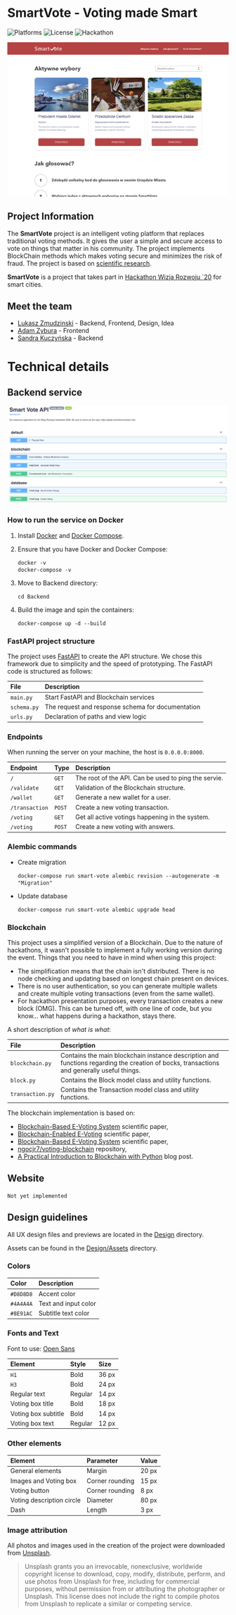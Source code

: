 # SmartVote - Voting made Smart

![Platforms](https://img.shields.io/badge/platforms-Web-lightgrey)
![License](https://img.shields.io/badge/license-MIT-green)
![Hackathon](https://img.shields.io/badge/hackathon-Wizja_Rozwoju_20-red)

![SmartVote preview](preview.png)

## Project Information

The **SmartVote** project is an intelligent voting platform that replaces traditional voting methods. It gives the user a simple and secure access to vote on things that matter in his community. The project implements BlockChain methods which makes voting secure and minimizes the risk of fraud. The project is based on [scientific research](https://skemman.is/bitstream/1946/31161/1/Research-Paper-BBEVS.pdf).

**SmartVote** is a project that takes part in [Hackathon Wizja Rozwoju `20](https://challengerocket.com/wizjarozwoju20) for smart cities.

## Meet the team

- [Lukasz Zmudzinski](https://zmudzinski.me) - Backend, Frontend, Design, Idea
- [Adam Zybura](https://github.com/GuineaPigGod) - Frontend
- [Sandra Kuczyńska](https://github.com/visse0001) - Backend

# Technical details

## Backend service

![FastAPI Swagger](api_screenshot.png)

### How to run the service on Docker

1. Install [Docker](https://docs.docker.com/get-docker/) and [Docker Compose](https://docs.docker.com/compose/install/).

2. Ensure that you have Docker and Docker Compose:
   ```
   docker -v
   docker-compose -v
   ```

3. Move to Backend directory:
   ```
   cd Backend
   ```

4. Build the image and spin the containers:
   ```
   docker-compose up -d --build
   ```

### FastAPI project structure

The project uses [FastAPI](https://fastapi.tiangolo.com/) to create the API structure. We chose this framework due to simplicity and the speed of prototyping. The FastAPI code is structured as follows:

| **File** | **Description** |
| :-- | :-- |
| `main.py` | Start FastAPI and Blockchain services |
| `schema.py` | The request and response schema for documentation |
| `urls.py` | Declaration of paths and view logic |

### Endpoints

When running the server on your machine, the host is `0.0.0.0:8000`.

| **Endpoint** | **Type** | **Description** |
| :-- | :-- | :-- |
| `/` | `GET` | The root of the API. Can be used to ping the servie. |
| `/validate` | `GET` | Validation of the Blockchain structure. |
| `/wallet` | `GET` | Generate a new wallet for a user. |
| `/transaction` | `POST` | Create a new voting transaction. |
| `/voting` | `GET` | Get all active votings happening in the system. |
| `/voting` | `POST` | Create a new voting with answers. |

### Alembic commands

- Create migration
   ```
   docker-compose run smart-vote alembic revision --autogenerate -m "Migration"
   ```
- Update database
   ```
   docker-compose run smart-vote alembic upgrade head
   ```

### Blockchain

This project uses a simplified version of a Blockchain. Due to the nature of hackathons, it wasn't possible to implement a fully working version during the event. Things that you need to have in mind when using this project:

- The simplification means that the chain isn't distributed. There is no node checking and updating based on longest chain present on devices.
- There is no user authentication, so you can generate multiple wallets and create multiple voting transactions (even from the same wallet).
- For hackathon presentation purposes, every transaction creates a new block (OMG). This can be turned off, with one line of code, but you know... what happens during a hackathon, stays there.

A short description of *what is what*:

| **File** | **Description** |
| :-- | :-- |
| `blockchain.py` | Contains the main blockchain instance description and functions regarding the creation of bocks, transactions and generally useful things. |
| `block.py` | Contains the Block model class and utility functions. |
| `transaction.py` | Contains the Transaction model class and utility functions. |

The blockchain implementation is based on:

- [Blockchain-Based E-Voting System](https://skemman.is/bitstream/1946/31161/1/Research-Paper-BBEVS.pdf) scientific paper,
- [Blockchain-Enabled E-Voting](https://ieeexplore.ieee.org/abstract/document/8405627) scientific paper,
- [Blockchain-Based E-Voting System](https://ieeexplore.ieee.org/abstract/document/8457919) scientific paper,
- [ngocjr7/voting-blockchain](https://github.com/ngocjr7/voting-blockchain) repository,
- [A Practical Introduction to Blockchain with Python](http://adilmoujahid.com/posts/2018/03/intro-blockchain-bitcoin-python/) blog post.

## Website

`Not yet implemented`

## Design guidelines

All UX design files and previews are located in the [Design](https://gitlab.com/lukzmu/smart-vote/-/tree/master/Design) directory.

Assets can be found in the [Design/Assets](https://gitlab.com/lukzmu/smart-vote/-/tree/master/Design/Assets) directory.

### Colors

| **Color** | **Description** |
| :-- | :-- |
| `#D8D8D8` | Accent color |
| `#4A4A4A` | Text and input color |
| `#8E91AC` | Subtitle text color |

### Fonts and Text

Font to use: [Open Sans](https://fonts.google.com/specimen/Open+Sans)

| **Element** | **Style** | **Size** |
| :-- | :-- | :-- |
| `H1` | Bold | 36 px |
| `H3` | Bold | 24 px |
| Regular text | Regular | 14 px |
| Voting box title | Bold | 18 px |
| Voting box subtitle | Bold | 14 px |
| Voting box text | Regular | 12 px |

### Other elements

| **Element** | **Parameter** | **Value** |
| :-- | :-- | :-- |
| General elements | Margin | 20 px |
| Images and Voting box | Corner rounding | 15 px |
| Voting button | Corner rounding | 8 px |
| Voting description circle | Diameter | 80 px |
| Dash | Length | 3 px |

### Image attribution

All photos and images used in the creation of the project were downloaded from [Unsplash](https://unsplash.com/).

> Unsplash grants you an irrevocable, nonexclusive, worldwide copyright license to download, copy, modify, distribute, perform, and use photos from Unsplash for free, including for commercial purposes, without permission from or attributing the photographer or Unsplash. This license does not include the right to compile photos from Unsplash to replicate a similar or competing service.

